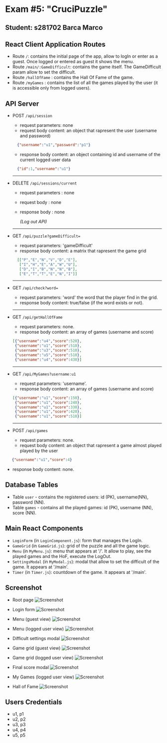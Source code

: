 # Exam #5: "CruciPuzzle"
## Student: s281702 Barca Marco

## React Client Application Routes

- Route `/`: contains the initial page of the app, allow to logIn or enter as a guest. Once logged or entered as guest it shows the menu.
- Route `/main/:GameDifficult`: contains the game itself. The GameDifficult param allow to set the difficult.
- Route `/hallOfFame` : contains the Hall Of Fame of the game.
- Route `/myGames` : contains the list of all the games played by the user (it is accessible only from logged users).

## API Server

- POST `/api/session`
  - request parameters: none
  - request body content: an object that rapresent the user (username and password)
  ```json
    {"username":"u1","password":"p1"}
  ```
  - response body content: an object containing id and username of the current logged user data
  ```json
    {"id":1,"username":"u1"}
  ```
  ---
    
- DELETE `/api/sessions/current` 
  - request parameters : none
  - request body : none
  - response body : none
  
    *(Log out API)*

  ---

- GET `/api/puzzle?gameDifficult=`
  - request parameters: 'gameDifficult'
  - response body content: a matrix that rapresent the game grid
  ```json
    [["P","E","N","V","D","E"],
     ["I","H","E","A","W","U"],
     ["D","I","B","N","N","B"],
     ["E","T","T","E","N","I"]]
   ```
  ---
     
- GET `/api/check?word=`
  - request parameters: 'word' the word that the player find in the grid.
  - response body content: true/false (if the word exists or not).

  ---
  
- GET `/api/getHallOfFame`
  - request parameters: none.
  - response body content: an array of games (username and score)
  ```json
  [{"username":"u4","score":520},
   {"username":"u1","score":510},
   {"username":"u3","score":510},
   {"username":"u5","score":510},
   {"username":"u4","score":430}]
  ```
  
  ---
  
- GET `/api/MyGames?username:u1`
  - request parameters: 'username'.
  - response body content: an array of games (username and score)
  ```json
  [{"username":"u1","score":150},
   {"username":"u1","score":240},
   {"username":"u1","score":330},
   {"username":"u1","score":420},
   {"username":"u1","score":510}]
  ```
  
  ---
   
- POST `/api/games`
  - request parameters: none.
  - request body content: an object that rapresent a game almost played played by the user
 ```json
    {"username":"u1","score":4}
 ```
  - response body content: none.

## Database Tables

- Table `user` - contains the registered users: id (PK), username(NN), password (NN).
- Table `games` - contains all the played games: id (PK), username (NN), score (NN).

## Main React Components

- `LoginForm` (in `LoginComponent.js`): form that manages the LogIn.
- `GameGrid` (in `GameGrid.js`): grid of the puzzle and all the game logic.
- `Menu` (in `MyMenu.js`):  menu that appears at '/'. It allow to play, see the played games and the HoF, execute the LogOut.
- `SettingsModal` (in `MyModal.js`): modal that allow to set the difficult of the game. It appears at '/main'.
- `Timer` (in `Timer.js`): countdown of the game. It appears at '/main'.

## Screenshot
- Root page
![Screenshot](./img/root.png)

- Login form
![Screenshot](./img/login.png)

- Menu (guest view)
![Screenshot](./img/guest-menu.png)

- Menu (logged user view)
![Screenshot](./img/user-menu.png)

- Difficult settings modal
![Screenshot](./img/difficult-settings.png)

- Game grid (guest view)
![Screenshot](./img/guest-game-grid.png)

- Game grid (logged user view)
![Screenshot](./img/user-game-grid.png)

- Final score modal
![Screenshot](./img/score.png)

- My Games (logged user view)
![Screenshot](./img/my-games.png)

- Hall of Fame
![Screenshot](./img/hall-of-fame.png)

## Users Credentials

- u1, p1
- u2, p2
- u3, p3
- u4, p4
- u5, p5
